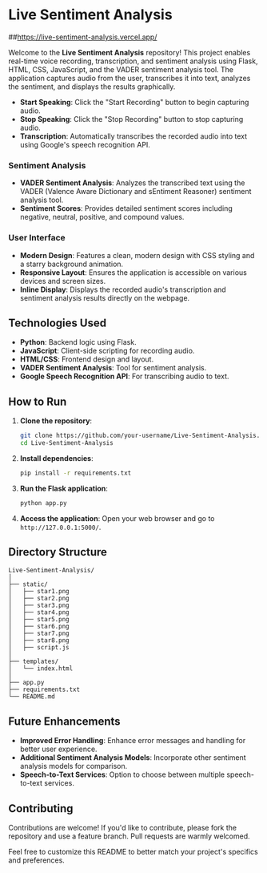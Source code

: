 # Live Sentiment Analysis

##https://live-sentiment-analysis.vercel.app/

Welcome to the **Live Sentiment Analysis** repository! This project enables real-time voice recording, transcription, and sentiment analysis using Flask, HTML, CSS, JavaScript, and the VADER sentiment analysis tool. The application captures audio from the user, transcribes it into text, analyzes the sentiment, and displays the results graphically.

- **Start Speaking**: Click the "Start Recording" button to begin capturing audio.
- **Stop Speaking**: Click the "Stop Recording" button to stop capturing audio.
- **Transcription**: Automatically transcribes the recorded audio into text using Google's speech recognition API.

### Sentiment Analysis

- **VADER Sentiment Analysis**: Analyzes the transcribed text using the VADER (Valence Aware Dictionary and sEntiment Reasoner) sentiment analysis tool.
- **Sentiment Scores**: Provides detailed sentiment scores including negative, neutral, positive, and compound values.

### User Interface

- **Modern Design**: Features a clean, modern design with CSS styling and a starry background animation.
- **Responsive Layout**: Ensures the application is accessible on various devices and screen sizes.
- **Inline Display**: Displays the recorded audio's transcription and sentiment analysis results directly on the webpage.

## Technologies Used

- **Python**: Backend logic using Flask.
- **JavaScript**: Client-side scripting for recording audio.
- **HTML/CSS**: Frontend design and layout.
- **VADER Sentiment Analysis**: Tool for sentiment analysis.
- **Google Speech Recognition API**: For transcribing audio to text.

## How to Run

1. **Clone the repository**:
    ```bash
    git clone https://github.com/your-username/Live-Sentiment-Analysis.git
    cd Live-Sentiment-Analysis
    ```

2. **Install dependencies**:
    ```bash
    pip install -r requirements.txt
    ```

3. **Run the Flask application**:
    ```bash
    python app.py
    ```

4. **Access the application**:
    Open your web browser and go to `http://127.0.0.1:5000/`.

## Directory Structure

```plaintext
Live-Sentiment-Analysis/
│
├── static/
│   ├── star1.png
│   ├── star2.png
│   ├── star3.png
│   ├── star4.png
│   ├── star5.png
│   ├── star6.png
│   ├── star7.png
│   ├── star8.png
│   ├── script.js
│
├── templates/
│   └── index.html
│
├── app.py
├── requirements.txt
└── README.md
```

## Future Enhancements

- **Improved Error Handling**: Enhance error messages and handling for better user experience.
- **Additional Sentiment Analysis Models**: Incorporate other sentiment analysis models for comparison.
- **Speech-to-Text Services**: Option to choose between multiple speech-to-text services.

## Contributing

Contributions are welcome! If you'd like to contribute, please fork the repository and use a feature branch. Pull requests are warmly welcomed.

Feel free to customize this README to better match your project's specifics and preferences.
